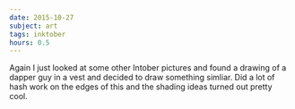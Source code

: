 ```yaml
---
date: 2015-10-27
subject: art
tags: inktober
hours: 0.5
---
```


Again I just looked at some other Intober pictures and found a drawing of a dapper guy in a vest and decided to draw something simliar. Did a lot of hash work on the edges of this and the shading ideas turned out pretty cool.